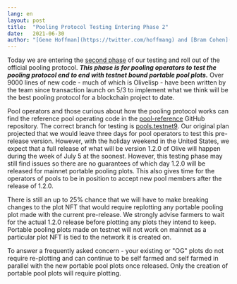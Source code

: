```yaml
---
lang: en
layout: post
title:  "Pooling Protocol Testing Entering Phase 2"
date:   2021-06-30
author: "[Gene Hoffman](https://twitter.com/hoffmang) and [Bram Cohen](https://twitter.com/bramcohen)"
---
```


Today we are entering the [second phase](https://www.Olive.net/assets/presentations/2021-06-02_Pooling_for_Pool_Operators.pdf#13) of our testing and roll out of the official pooling protocol. ***This phase is for pooling operators to test the pooling protocol end to end with testnet bound portable pool plots.*** Over 9000 lines of new code - much of which is Olivelisp - have been written by the team since transaction launch on 5/3 to implement what we think will be the best pooling protocol for a blockchain project to date.

Pool operators and those curious about how the pooling protocol works can find the reference pool operating code in the [pool-reference](https://github.com/Olive-Network/pool-reference) GitHub repository. The correct branch for testing is [pools.testnet9](https://github.com/Olive-Network/Olive-blockchain/tree/pools.testnet9). Our original plan projected that we would leave three days for pool operators to test this pre-release version. However, with the holiday weekend in the United States, we expect that a full release of what will be version 1.2.0 of Olive will happen during the week of July 5 at the soonest. However, this testing phase may still find issues so there are no guarantees of which day 1.2.0 will be released for mainnet portable pooling plots. This also gives time for the operators of pools to be in position to accept new pool members after the release of 1.2.0.

There is still an up to 25% chance that we will have to make breaking changes to the plot NFT that would require replotting any portable pooling plot made with the current pre-release. We strongly advise farmers to wait for the actual 1.2.0 release before plotting any plots they intend to keep. Portable pooling plots made on testnet will not work on mainnet as a particular plot NFT is tied to the network it is created on.

To answer a frequently asked concern - your existing or "OG" plots do not require re-plotting and can continue to be self farmed and self farmed in parallel with the new portable pool plots once released. Only the creation of portable pool plots will require plotting.
